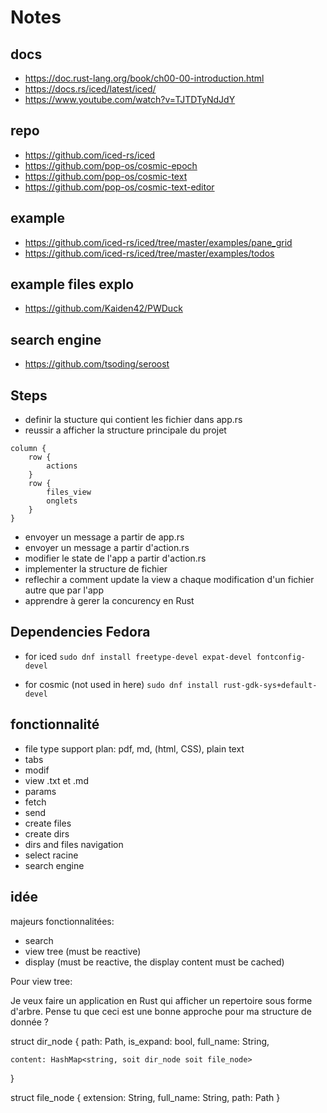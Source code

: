 # Notes

## docs
- https://doc.rust-lang.org/book/ch00-00-introduction.html
- https://docs.rs/iced/latest/iced/
- https://www.youtube.com/watch?v=TJTDTyNdJdY
## repo
- https://github.com/iced-rs/iced
- https://github.com/pop-os/cosmic-epoch
- https://github.com/pop-os/cosmic-text
- https://github.com/pop-os/cosmic-text-editor


## example
- https://github.com/iced-rs/iced/tree/master/examples/pane_grid
- https://github.com/iced-rs/iced/tree/master/examples/todos

## example files explo
- https://github.com/Kaiden42/PWDuck

## search engine
- https://github.com/tsoding/seroost

## Steps

- definir la stucture qui contient les fichier dans app.rs
- reussir a afficher la structure principale du projet
```
column {
    row {
        actions
    }
    row {
        files_view
        onglets
    }
}
```
- envoyer un message a partir de app.rs
- envoyer un message a partir d'action.rs
- modifier le state de l'app a partir d'action.rs
- implementer la structure de fichier
- reflechir a comment update la view a chaque modification d'un fichier autre que par l'app
- apprendre à gerer la concurency en Rust


## Dependencies Fedora 

- for iced
`sudo dnf install freetype-devel expat-devel fontconfig-devel`

- for cosmic (not used in here)
`sudo dnf install rust-gdk-sys+default-devel`


## fonctionnalité

- file type support plan: pdf, md, (html, CSS), plain text
- tabs
- modif
- view .txt et .md
- params
- fetch
- send
- create files
- create dirs
- dirs and files navigation
- select racine
- search engine


## idée

majeurs fonctionnalitées:
- search
- view tree (must be reactive)
- display (must be reactive, the display content must be cached)


Pour view tree:

Je veux faire un application en Rust qui afficher un repertoire sous forme d'arbre.
Pense tu que ceci est une bonne approche pour ma structure de donnée ?

struct dir_node {
    path: Path,
    is_expand: bool,
    full_name: String,

    content: HashMap<string, soit dir_node soit file_node>
}



struct file_node {
    extension: String,
    full_name: String,
    path: Path
}